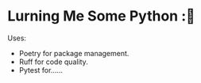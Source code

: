# Lurning Me Some Python :🐍

Uses:

- Poetry for package management.
- Ruff for code quality.
- Pytest for......
